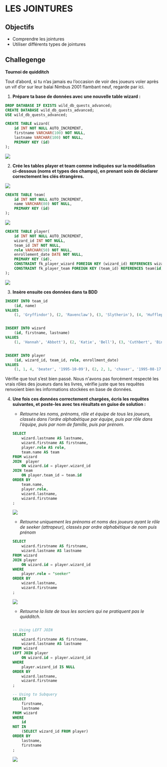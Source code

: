 # LES JOINTURES

## Objectifs

- Comprendre les jointures
- Utiliser différents types de jointures

## Challegenge

**Tournoi de quidditch**

Tout d’abord, si tu n’as jamais eu l’occasion de voir des joueurs voler après un vif d’or sur leur balai Nimbus 2001 flambant neuf, regarde par ici.

1. **Prépare ta base de données avec une nouvelle table wizard :**

```SQL
DROP DATABASE IF EXISTS wild_db_quests_advanced;
CREATE DATABASE wild_db_quests_advanced;
USE wild_db_quests_advanced;

CREATE TABLE wizard(
    id INT NOT NULL AUTO_INCREMENT,
    firstname VARCHAR(100) NOT NULL,
    lastname VARCHAR(100) NOT NULL,
    PRIMARY KEY (id)
);
```
![](https://imgur.com/vOQXNoU.png)

2. **Crée les tables player et team comme indiquées sur la modélisation ci-dessous (noms et types des champs), en prenant soin de déclarer correctement les clés étrangères.**

![](https://imgur.com/9GXeTFZ.png)


```SQL 
CREATE TABLE team(
    id INT NOT NULL AUTO_INCREMENT,
    name VARCHAR(80) NOT NULL,
    PRIMARY KEY (id)
);
```
![](https://imgur.com/u2O77zN.png)


```SQL
CREATE TABLE player(
    id INT NOT NULL AUTO_INCREMENT,
    wizard_id INT NOT NULL,
    team_id INT NOT NULL,
    role VARCHAR(50) NOT NULL,
    enrollement_date DATE NOT NULL,
    PRIMARY KEY (id),
    CONSTRAINT fk_player_wizard FOREIGN KEY (wizard_id) REFERENCES wizard(id),
    CONSTRAINT fk_player_team FOREIGN KEY (team_id) REFERENCES team(id)
);
```
![](https://imgur.com/p3yJjS5.png)


3. **Insère ensuite ces données dans ta BDD**


```SQL
INSERT INTO team_id
    (id, name)
VALUES
    (1, 'Gryffindor'), (2, 'Ravenclaw'), (3, 'Slytherin'), (4, 'Hufflepuff');


INSERT INTO wizard
    (id, firstname, lastname)
VALUES
    (1, 'Hannah', 'Abbott'), (2, 'Katie', 'Bell'), (3, 'Cuthbert', 'Binns'), (4, 'Phineas', 'Nigellus'), (5, 'Regulus', 'Black'), (6, 'Sirius', 'Black'), (7, 'Amelia', 'Bones'), (8, 'Susan', 'Bones'), (9, 'Terry', 'Boot'), (10, 'Lavender', 'Brown'), (11, 'Millicent', 'Bulstrode'), (12, 'Cho', 'Chang'), (13, 'Penelope', 'Clearwater'), (14, 'Michael', 'Corner'), (15, 'Crabbe', ''), (16, 'Vincent', 'Crabbe'), (17, 'Colin', 'Creevey'), (18, 'Dennis', 'Creevey'), (19, 'Cedric', 'Diggory'), (20, 'Aberforth', 'Dumbledore'), (21, 'Albus', 'Dumbledore'), (22, 'Marietta', 'Edgecombe'), (23, 'Justin', 'Finch-Fletchley'), (24, 'Seamus', 'Finnigan'), (25, 'Marcus', 'Flint'), (26, 'Filius', 'Flitwick'), (27, 'Anthony', 'Goldstein'), (28, 'Gregory', 'Goyle'), (29, 'Hermione', 'Granger'), (30, 'Godric', 'Gryffindor'), (31, 'Rubeus', 'Hagrid'), (32, 'Helga', 'Hufflepuff'), (33, 'Angelina', 'Johnson'), (34, 'Lee', 'Jordan'), (35, 'Bellatrix', 'Lestrange'), (36, 'Rabastan', 'Lestrange'), (37, 'Rodolphus', 'Lestrange'), (38, 'Gilderoy', 'Lockhart'), (39, 'Alice', 'Longbottom'), (40, 'Frank', 'Longbottom'), (41, 'Augusta', 'Longbottom'), (42, 'Neville', 'Longbottom'), (43, 'Luna', 'Lovegood'), (44, 'Xenophilius', 'Lovegood'), (45, 'Remus', 'Lupin'), (46, 'Draco', 'Malfoy'), (47, 'Lucius', 'Malfoy'), (48, 'Narcissa', 'Malfoy'), (49, 'Minerva', 'McGonagall'), (50, 'Theodore', 'Nott'), (51, 'Garrick', 'Ollivander'), (52, 'Pansy', 'Parkinson'), (53, 'Padma', 'Patil'), (54, 'Parvati', 'Patil'), (55, 'Peter', 'Pettigrew'), (56, 'Harry', 'Potter'), (57, 'James', 'Potter'), (58, 'Lily', 'J.'), (59, 'Quirinus', 'Quirrell'), (60, 'Helena', 'Ravenclaw'), (61, 'Rowena', 'Ravenclaw'), (62, 'Tom', 'Riddle'), (63, 'Demelza', 'Robins'), (64, 'Newton', 'Scamander'), (65, 'Horace', 'Slughorn'), (66, 'Salazar', 'Slytherin'), (67, 'Hepzibah', 'Smith'), (68, 'Zacharias', 'Smith'), (69, 'Severus', 'Snape'), (70, 'Alicia', 'Spinnet'), (71, 'Pomona', 'Sprout'), (72, 'Dean', 'Thomas'), (73, 'Andromeda', 'Tonks'), (74, 'Nymphadora', 'Tonks'), (75, 'Sybill', 'Trelawney'), (76, 'Dolores', 'Umbridge'), (77, 'Romilda', 'Vane'), (78, 'Arthur', 'Weasley'), (79, 'William', 'Weasley'), (80, 'Charles', 'Weasley'), (81, 'Fred', 'Weasley'), (82, 'George', 'Weasley'), (83, 'Ginevra', 'Weasley'), (84, 'Molly', 'Weasley'), (85, 'Percy', 'Weasley'), (86, 'Ronald', 'Weasley'), (87, 'Oliver', 'Wood'), (88, 'Blaise', 'Zabini'), (89, 'Bloody', 'Baron'), (90, 'Cadogan', ''), (91, 'Fat', 'Friar'), (92, 'Myrtle', 'Warren');


INSERT INTO player
    (id, wizard_id, team_id, role, enrollment_date)
VALUES
    (1, 1, 4, 'beater', '1995-10-09'), (2, 2, 1, 'chaser', '1995-08-17'), (3, 3, 1, 'seeker', '1994-12-03'), (4, 4, 3, 'chaser', '1995-03-24'), (5, 5, 3, 'keeper', '1997-07-16'), (6, 6, 1, 'beater', '1994-01-10'), (7, 7, 4, 'chaser', '1999-01-21'), (8, 8, 4, 'keeper', '1991-10-20'), (10, 10, 1, 'beater', '1991-08-03'), (11, 11, 3, 'beater', '1996-10-04'), (12, 12, 2, 'chaser', '1992-01-27'), (13, 13, 2, 'beater', '1991-01-11'), (14, 14, 2, 'seeker', '1995-08-17'), (16, 16, 3, 'beater', '1992-11-27'), (17, 17, 1, 'seeker', '1993-07-07'), (18, 18, 1, 'keeper', '1991-05-01'), (19, 19, 4, 'keeper', '1997-11-02'), (20, 20, 1, 'keeper', '1995-04-24'), (21, 21, 1, 'chaser', '1991-03-12'), (22, 22, 2, 'chaser', '1990-07-05'), (23, 23, 4, 'beater', '1995-01-06'), (24, 24, 1, 'beater', '1997-02-08'), (25, 25, 3, 'beater', '1996-12-16'), (26, 26, 2, 'chaser', '1997-02-07'), (27, 27, 2, 'chaser', '1999-07-31'), (28, 28, 3, 'seeker', '1994-05-13'), (29, 29, 1, 'chaser', '1997-08-14'), (30, 30, 1, 'seeker', '1993-08-30'), (31, 31, 1, 'beater', '1994-11-16'), (32, 32, 4, 'seeker', '1992-08-14'), (33, 33, 1, 'keeper', '1995-12-02'), (34, 34, 1, 'chaser', '1996-01-31'), (35, 35, 3, 'chaser', '1992-03-21'), (36, 36, 3, 'seeker', '1997-10-30'), (37, 37, 3, 'chaser', '1991-04-27'), (38, 38, 2, 'chaser', '1998-04-05'), (39, 39, 1, 'beater', '1992-02-17'), (40, 40, 1, 'chaser', '1995-10-15'), (41, 41, 1, 'chaser', '1999-10-25'), (42, 42, 1, 'chaser', '1998-05-06'), (43, 43, 2, 'chaser', '1998-03-01'), (44, 44, 2, 'chaser', '1991-03-11'), (46, 46, 3, 'chaser', '1993-11-02'), (47, 47, 3, 'chaser', '1992-03-12'), (48, 48, 3, 'seeker', '1993-03-17'), (49, 49, 1, 'beater', '1992-07-14'), (50, 50, 3, 'chaser', '1996-12-02'), (51, 51, 2, 'chaser', '1995-06-25'), (52, 52, 3, 'beater', '1991-12-14'), (55, 55, 1, 'chaser', '1991-05-14'), (56, 56, 1, 'beater', '1997-03-05'), (57, 57, 1, 'beater', '1996-12-07'), (58, 58, 1, 'chaser', '1999-02-23'), (59, 59, 2, 'beater', '1995-09-23'), (60, 60, 2, 'beater', '1992-04-12'), (61, 61, 2, 'seeker', '1992-10-09'), (62, 62, 3, 'chaser', '1990-02-27'), (64, 64, 4, 'chaser', '1999-01-12'), (66, 66, 3, 'seeker', '1991-02-23'), (67, 67, 4, 'beater', '1996-07-18'), (68, 68, 4, 'keeper', '1993-10-01'), (69, 69, 3, 'beater', '1997-03-06'), (70, 70, 1, 'chaser', '1995-11-08'), (71, 71, 4, 'beater', '1998-06-12'), (72, 72, 1, 'beater', '1997-11-23'), (73, 73, 3, 'chaser', '1994-01-28'), (74, 74, 4, 'beater', '1999-11-25'), (75, 75, 2, 'seeker', '1991-12-28'), (76, 76, 3, 'seeker', '1993-10-23'), (77, 77, 1, 'seeker', '1990-07-31'), (78, 78, 1, 'beater', '1992-01-01'), (79, 79, 1, 'seeker', '1991-04-27'), (81, 81, 1, 'seeker', '1998-03-29'), (82, 82, 1, 'chaser', '1991-08-26'), (83, 83, 1, 'keeper', '1992-04-17'), (85, 85, 1, 'beater', '1990-09-05'), (86, 86, 1, 'seeker', '1997-06-22'), (87, 87, 1, 'chaser', '1999-04-08'), (88, 88, 3, 'beater', '1991-07-08'), (89, 89, 3, 'chaser', '1996-09-25'), (90, 90, 1, 'keeper', '1993-01-04'), (91, 91, 4, 'beater', '1993-11-04'), (92, 92, 2, 'beater', '1997-12-14');
```


Vérifie que tout s’est bien passé. Nous n'avons pas forcément respecté les vrais rôles des joueurs dans les livres, vérifie juste que tes requêtes renvoient bien les informations stockées en base de données.

4. **Une fois ces données correctement chargées, écris les requêtes suivantes, et poste-les avec tes résultats en guise de solution :**

    - *Retourne les noms, prénoms, rôle et équipe de tous les joueurs, classés dans l’ordre alphabétique par équipe, puis par rôle dans l’équipe, puis par nom de famille, puis par prénom.*
    
    ```SQL
    SELECT
        wizard.lastname AS lastname,
        wizard.firstname AS firstname,
        player.role AS role,
        team.name AS team 
    FROM wizard 
    JOIN  player
        ON wizard.id = player.wizard_id
    JOIN team 
        ON player.team_id = team.id
    ORDER BY 
        team.name, 
        player.role, 
        wizard.lastname, 
        wizard.firstname 
    ;
    ```

    ![](https://imgur.com/7VHmB2j.png)

    - *Retourne uniquement les prénoms et noms des joueurs ayant le rôle de seeker (attrapeur), classés par ordre alphabétique de nom puis prénom*
    
    ```SQL
    SELECT
        wizard.firstname AS firstname,
        wizard.lastname AS lastname
    FROM wizard 
    JOIN player        
        ON wizard.id = player.wizard_id
    WHERE
        player.role = "seeker"
    ORDER BY 
        wizard.lastname,
        wizard.firstname
    ;
    ```
    
    ![](https://imgur.com/zQVEWkF.png)

    - *Retourne la liste de tous les sorciers qui ne pratiquent pas le quidditch.*
    ```SQL
    
    -- Using LEFT JOIN 
    SELECT
        wizard.firstname AS firstname,
        wizard.lastname AS lastname
    FROM wizard 
    LEFT JOIN player 
        ON wizard.id = player.wizard_id
    WHERE
        player.wizard_id IS NULL
    ORDER BY 
        wizard.lastname,
        wizard.firstname
    ;

    -- Using to Subquery
    SELECT
        firstname,
        lastname
    FROM wizard 
    WHERE 
        id
    NOT IN 
        (SELECT wizard_id FROM player)
    ORDER BY 
        lastname,
        firstname
    ;
    ```
    
    ![](https://imgur.com/pWGXDB1.png)

